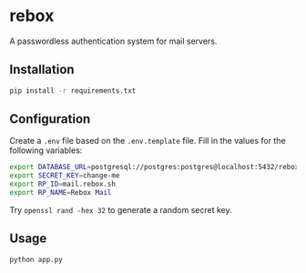 # rebox

A passwordless authentication system for mail servers.

## Installation

```bash
pip install -r requirements.txt
```

## Configuration

Create a `.env` file based on the `.env.template` file. Fill in the values for the following variables:

```bash
export DATABASE_URL=postgresql://postgres:postgres@localhost:5432/rebox_mail
export SECRET_KEY=change-me
export RP_ID=mail.rebox.sh
export RP_NAME=Rebox Mail
```
Try `openssl rand -hex 32` to generate a random secret key.


## Usage

```bash
python app.py
```
